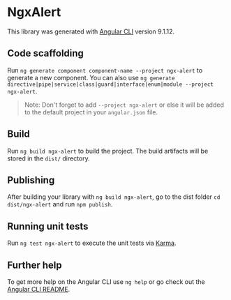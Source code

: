 # NgxAlert

This library was generated with [Angular CLI](https://github.com/angular/angular-cli) version 9.1.12.

## Code scaffolding

Run `ng generate component component-name --project ngx-alert` to generate a new component. You can also use `ng generate directive|pipe|service|class|guard|interface|enum|module --project ngx-alert`.
> Note: Don't forget to add `--project ngx-alert` or else it will be added to the default project in your `angular.json` file. 

## Build

Run `ng build ngx-alert` to build the project. The build artifacts will be stored in the `dist/` directory.

## Publishing

After building your library with `ng build ngx-alert`, go to the dist folder `cd dist/ngx-alert` and run `npm publish`.

## Running unit tests

Run `ng test ngx-alert` to execute the unit tests via [Karma](https://karma-runner.github.io).

## Further help

To get more help on the Angular CLI use `ng help` or go check out the [Angular CLI README](https://github.com/angular/angular-cli/blob/master/README.md).
